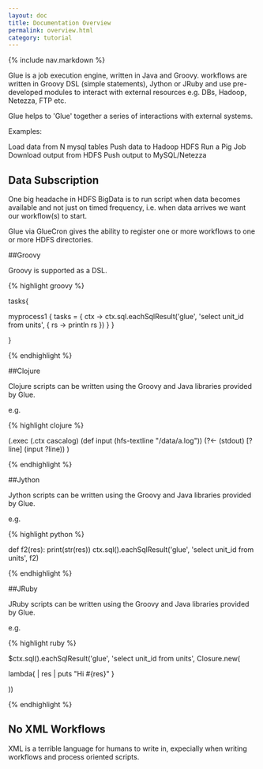 ```yaml
---
layout: doc
title: Documentation Overview
permalink: overview.html
category: tutorial
---
```



{% include nav.markdown %}


Glue is a job execution engine, written in Java and Groovy.
workflows are written in Groovy DSL (simple statements), Jython or JRuby and use
pre-developed modules to interact with external resources e.g. DBs,
Hadoop, Netezza, FTP etc.


Glue helps to 'Glue' together a series of interactions with external systems.

Examples:

Load data from N mysql tables
Push data to Hadoop HDFS
Run a Pig Job 
Download output from HDFS
Push output to MySQL/Netezza

## Data Subscription

One big headache in HDFS BigData is to run script when data becomes available and not just on timed frequency, i.e.
when data arrives we want our workflow(s) to start.

Glue via GlueCron gives the ability to register one or more workflows to one or more HDFS directories.


##Groovy


Groovy is supported as a DSL.

{% highlight groovy %}

tasks{

  myprocess1 {
    tasks = { ctx ->
       ctx.sql.eachSqlResult('glue', 'select unit_id from units', { rs -> println rs })
    }
  }

}

{% endhighlight %}


##Clojure

Clojure scripts can be written using the Groovy and Java libraries provided by Glue.

e.g.

{% highlight clojure %}

(.exec (.ctx cascalog) (def input (hfs-textline "/data/a.log")) (?<- (stdout) [?line] (input ?line)) )

{% endhighlight %}

##Jython

Jython scripts can be written using the Groovy and Java libraries provided by Glue.

e.g.


{% highlight python %}

def f2(res):
   print(str(res))
   ctx.sql().eachSqlResult('glue', 'select unit_id from units', f2)

{% endhighlight %}

##JRuby

JRuby scripts can be written using the Groovy and Java libraries provided by Glue.

e.g.

{% highlight ruby %}

$ctx.sql().eachSqlResult('glue', 'select unit_id from units', Closure.new(

 lambda{ | res |
   puts "Hi #{res}"
 }

))

{% endhighlight %}

## No XML Workflows

XML is a terrible language for humans to write in, expecially when writing workflows and process oriented scripts.


